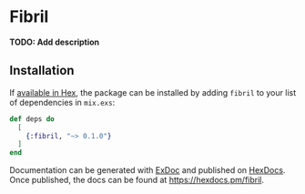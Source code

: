 # Fibril

**TODO: Add description**

## Installation

If [available in Hex](https://hex.pm/docs/publish), the package can be installed
by adding `fibril` to your list of dependencies in `mix.exs`:

```elixir
def deps do
  [
    {:fibril, "~> 0.1.0"}
  ]
end
```

Documentation can be generated with [ExDoc](https://github.com/elixir-lang/ex_doc)
and published on [HexDocs](https://hexdocs.pm). Once published, the docs can
be found at <https://hexdocs.pm/fibril>.

